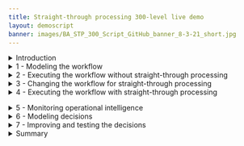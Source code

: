```yaml
---
title: Straight-through processing 300-level live demo
layout: demoscript
banner: images/BA_STP_300_Script_GitHub_banner_8-3-21_short.jpg
---
```


<span id="top"></span>

<details markdown="1">

<summary>Introduction</summary><br/>

Welcome to the straight-through processing demonstration.

Today, I will demonstrate how the IBM Cloud Pak for Business Automation supports straight-through processing to automate customer refund requests quickly and easily. I’ll show how straight-through processing improves customer service by shortening turnaround times, while also reducing manual work.

This demo uses a customer refund example, but the same pattern can be applied to numerous business scenarios such as account opening, invoicing and claims processing.

We’ll show how line-of-business subject matter experts can use low-code tools that enable them to lead the implementation effort. We’ll see how decision management automates decisions that would otherwise be manual, and workflow manages exceptions and ensures the process stays on track when an exception occurs. We’ll also see how operational intelligence can provide visibility and insights that can be used to improve the process.

Let’s get started.

(Demo intro slides <a href="./files/Straight-through Processing Platinum Demo - Intro deck.pptx" target="_blank" rel="noreferrer">here</a>)

(Printer-ready PDF of demo script <a href="./files/Straight-through Processing Platinum Demo - PDF script.pdf" target="_blank" rel="noreferrer">here</a>)


**[Go to top](#top)**

</details>
<span id="spanID"></span>
<details markdown="1">

<summary>1 - Modeling the workflow</summary><br/>
<br/>

| **1.1** | **Introduce the refund request process without straight-through processing** |
| :--- | :--- |
| **Narration** | We will look at the process diagram for Focus Corp’s refund request process in Process Designer. Within this low-code environment, the process diagram will control the execution of each refund request. The process diagram adheres to the Business Process Model and Notation (BPMN) standard. We use drag-and-drop to build the process diagram from the palette on the right. This allows us to model the process steps and flow. From there, you can drill down to complete the implementation and testing of the process application. <br/> <br/> Looking at Focus Corp’s refund request process, customers can initiate returns directly from the company’s portal. Currently, each request is routed to a customer service agent for resolution. |
| **Action** &nbsp; 1.1.1 | Show the process diagram for Focus Corp’s **Request Refund without STP** (straight-through processing) in Process Designer, which you opened during your demo preparation. <br/> <img src="./images/Step_1_final_screen.png" width="800" /> |

<br/>

**[Go to top](#top)**

</details>
<span id="spanID"></span>
<details markdown="1">
<a id="workplace"></a>
<summary>2 - Executing the workflow without straight-through processing </summary><br/>

<inline-notification text="The first part of this section is for <strong>Workplace only</strong>. For <strong>Process Portal</strong>, please go <a href'#saas'>here</a>."></inline-notification>

| **2.1** | **Task management and execution (Workplace)** |
| :--- | :--- |
| **Narration** | The customer service agent uses Workplace to work on their tasks. It is also used to launch processes and view the process dashboards. |
| **Action** &nbsp; 2.1.1 | Show the **Workplace** window that you opened during your preparation. <br/> <img src="./images/Stu_4.4.4_Self_install.png" width="800" /> |
| **Narration** | We are looking at the task list for the customer service agent. <br/> <br/> Workplace is highly customizable to fit your organization's look and feel. The responsive user interface provides flexibility to get work done anywhere, at any time, on any device type, from a desktop device in the office to a mobile device at home or at a customer site. It can be configured though a set of options without having to customize the Workplace application itself. <br/> <br/> Workplace has a robust search capability. You can create a customized task list, for example, with specific business data, by saving task-based searches for later use. <br/> <br/> Customer service agents use the task list to organize and work on the tasks assigned to them. Our agent received a new investigation task. |
| **Action** &nbsp; 2.1.2 | Click any **Refund Investigation Issue** task. If prompted, **Claim the task**. <br/> <img src="./images/Step_2.1_ROKS_action_3.png" width="800" /> |
| **Narration** | Once I open the task, I will have all the information needed to investigate the refund. |
| **Action** &nbsp; 2.1.3 | Click **Approve Refund**. <br/> <img src="./images/Step_2.1_ROKS_action_5.png" width="800" /> |
| **Narration** | Let’s review the request data and make an approval decision. Behind the scenes, the refund process is managed by workflow. Once the investigation task is completed, the system automatically updates Focus Corp’s ordering application and notifies the customer. <br/> <br/> Although the process is managed by workflow, there is currently no straight-through processing since every request must be examined by a customer service agent. Let’s go back to the process diagram and see how we can improve things with straight-through processing. |
<br/>
<a id="saas"></a>


<span id="spanID"></span>
<details markdown="1">

<summary>2a - Executing the workflow without straight-through processing (Process Portal only) </summary><br/>

<inline-notification text="This section is for <strong>Process Portal only</strong>. For <strong>Workplace</strong>, return to the <a href='#workplace'>top of section 2</a>."></inline-notification>

| **2.1** | **Task management and execution** |
| :--- | :--- |
| **Narration** | The customer service agent uses the Process Portal to work on their tasks. It is also used to launch processes and view the process dashboards. |
| **Action** &nbsp; 2.1.1 | Show the **Process Portal** that you opened during your preparation. Navigator's Work Dashboard may also be used but note the capabilities are different and the default narration does not match. <br/> <img src="./images/four.png" width="800" /><br/> |
| **Narration** | We are looking at the task list for the customer service agent. <br/> <br/> Process Portal is highly customizable to fit your organization's look and feel. The responsive user interface provides flexibility to get work done anywhere, at any time, on any device type, from a desktop device in the office to a mobile device at home or at a customer site. It can be configured through a set of options without having to customize the Process Portal application itself. <br/> <br/> Process Portal has a robust search capability. You can create a customized task list, for example, with specific business data, by saving task-based searches for later use. <br/> <br/> Customer service agents use the task list to organize and work on the tasks assigned to them. Our agent received a new investigation task. |
| **Action** &nbsp; 2.1.2 | Click any **Refund Investigation Issue** task. <br/> <img src="./images/Step_2.1_SaaS_action_2.png" width="800" /><br/> |
| **Narration** | Once I open the task, I will have all the information needed to investigate the refund. Now, I'll claim the task. |
| **Action** &nbsp; 2.1.3 | Click **Claim Task**. <br/> <img src="./images/Step_2.1_SaaS_action_3.png" width="800" /><br/> |
| **Narration** | Let’s review the request data and make an approval decision. |
| **Action** &nbsp; 2.1.4 | Click **Approve Refund**. <br/> <img src="./images/Step_2.1_SaaS_action_4.png" width="800" /><br/> |
| **Narration** | Behind the scenes, the refund process is managed by workflow. Once the investigation task is completed, the system automatically updates Focus Corp’s ordering application and notifies the customer. <br/> <br/> Although the process is managed by workflow, there is currently no straight-through processing since every request must be examined by a customer service agent. Let’s go back to the process diagram and see how we can improve things with straight-through processing. |

<br/>

</details>

**[Go to top](#top)**

</details>
<span id="spanID"></span>
<details markdown="1">

<summary>3 - Changing the workflow for straight-through processing</summary><br/>

| **3.1** | **Introduce straight-through processing automation** |
| :--- | :--- |
| **Narration** | Let’s look at how we can streamline the refund process by combining workflow and decision management. |
| **Action** &nbsp; 3.1.1 | Go back to the **Process Designer** tab, and click **Processes** in the menu on the left side. Click **Request Refund**. <br/> <img src="./images/Step_3.1_action_2.png" width="800" /><br/> |
| **Action** &nbsp; 3.1.2 | You will see the following process diagram. <br/> <img src="./images/Step_3.1_final_screen.png" width="800" /><br/> |
| **Narration** | We’ve added a decision task to the workflow that will automatically look at each request and make a refund decision without human intervention. This means that most requests can now be approved or declined in real time. Those that can’t are still routed for manual investigation. <br/><br/> Therefore, we can achieve a significant amount of straight-through processing where we completely process refund requests without human intervention. |


**[Go to top](#top)**

</details>
<span id="spanID"></span>
<details markdown="1">

<summary>4 - Executing the workflow with straight-through processing</summary><br/>

| **4.1** | **Refund request approved** |
| :--- | :--- |
| **Narration** | Let’s look at how straight-through processing transforms the refund process. |
| **Action** &nbsp; 4.1.1 | Go to Focus Corp's **Your Returns and Refunds** page. <br/> <img src="./images/Stu_7.2.png" width="800" /><br/> |
| **Action** &nbsp; 4.1.2 | Select the order ending in **AP**. <br/> <img src="./images/Step_4.1_action_2.png" width="800" /><br/> |
| **Action** &nbsp; 4.1.3 | Click **Submit Request** to process the refund. <br/> <img src="./images/Step_4.1_action_3.png" width="800" /><br/> |
| **Action** &nbsp; 4.1.4 | The process executes and generates a **Refund Approved** result.<br/><br/> <img src="./images/Step_4.1_results_screen.png" width="800" /><br/> |
| **Narration** | In this first example, when the customer submits the refund request, the criteria are evaluated by business rules and approval is granted in real time, avoiding a time-consuming manual investigation. |

| **4.2** | **Refund request denied** |
| :--- | :--- |
| **Narration** | Let’s look at a second example. |
| **Action** &nbsp; 4.2.1 | Click **Submit the next request**. <br/> <img src="./images/Script4.2.1.png" width="800" /><br/> |
| **Action** &nbsp; 4.2.2 | Select the order ending in **DE**. <br/> <img src="./images/Step_4.2_action_2.png" width="800" /><br/> |
| **Action** &nbsp; 4.2.3 | Click **Submit Request** to process the refund. <br/> <img src="./images/Step_4.2_action_3.png" width="800" /><br/> |
| **Action** &nbsp; 4.2.4 | The process executes and generates a **Refund Denied** result. <br/> <img src="./images/Step_4.2_results_screen.png" width="800" /><br/> |
| **Narration** | This request clearly did not meet Focus Corp's criteria and resulted in a denial because it was well outside the time window. Even though this refund request resulted in a denial, it was still straight-through processing because there is no manual work. |

| **4.3** | **Refund request requires manual investigation** |
| :--- | :--- |
| **Narration** | But what if the business rules determine a request requires investigation?  |
| **Action** &nbsp; 4.3.1 | Click **Submit Another Refund Request**. <br/><br/><img src="./images/Step_4.3_action_1.png" width="800" /><br/> |
| **Action** &nbsp; 4.3.2 | Select the order ending in **MA**.<br/><br/><img src="./images/Step_4.3_action_2.png" width="800" /><br/> |
| **Action** &nbsp; 4.3.3 | Click **Submit Request** to process the refund. <br/><br/><img src="./images/Step_4.3_action_3.png" width="800" /><br/> |
| **Action** &nbsp; 4.3.4 | The process executes and generates a **Refund Investigation** result.<br/><br/><img src="./images/Step_4.3_results_screen.png" width="800" /><br/> |
| **Narration** | In this case, workflow routes the request to a customer service agent to do the investigation. |

<br/>

**[Go to top](#top)**

</details>

<span id="spanID"></span>
<details markdown="1">

<summary>5 - Monitoring operational intelligence</summary><br/>

| **5.1** | **Review the refund dashboard** |
| :--- | :--- |
| **Narration** | Let’s look at the refund dashboard to see how much straight-through processing we’ve achieved. |
| **Action** &nbsp; 5.1.1 | Click the **Refund Dashboard** tab that you opened during your preparation. In this step, you are just speaking to the displayed dashboard. <br/> <img src="./images/Step_5.1_action_1.png" width="800" /> |
| **Narration** | So far, the percentage of manually processed requests is still around 70%, with the average manual investigation taking over two hours. <br/> <br/> Let’s look at what’s behind this dashboard. <br/> <br/> First, as the refund process runs, the system can collect and process historical data and make it available for visualization. <br/> <br/> Next, the Business Performance Center is a no-code monitoring application in the IBM Cloud Pak for Business Automation. Dashboards can be designed and shared in minutes that provide insight into important business activities and processes. You can prepare, design, and track visualizations of metrics, key performance indicators (KPIs), and other measurements of business performance in customizable dashboards. <br/> <br/> Additionally, the historical data can be used to feed a data lake to apply machine learning to your automations. For example, to make even more sophisticated refund decisions, we could use a data lake to incorporate machine learning into our refund process. The Cloud Pak for Business Automation includes some machine learning samples to help you get started. |

**[Go to top](#top)**

</details>
<span id="spanID"></span>
<details markdown="1">

<summary>6 - Modeling decisions</summary><br/>

| **6.1** | **Review the refund approval decision model** |
| :--- | :--- |
| **Narration** | Let’s look at how the business analyst can create and manage business rules to further increase straight-through processing. The business rules replicate how experts make refund decisions. <br/> <br/> Using no-code decision modeling, business analysts can easily author and test refund decision criteria. |
| **Action** &nbsp; 6.1.1 | Go to your **Decision Center** tab that you opened during your preparation. <br/> <img src="./images/DecisionCenter.png" width="800" /><br/> |
| **Action** &nbsp; 6.1.2 | Click the decision service named **Refund Processing**. <br/> <img src="./images/Step_6.1_action_2.png" width="800" /><br/> |
| **Action** &nbsp; 6.1.3 | When the **Refund Processing** decision screen appears, click **main**. <br/> <img src="./images/Step_6.1_action_3.png" width="800" /><br/> |
| **Action** &nbsp; 6.1.4 | The next screen has several blue tabs at the top. Make sure **Decision Model** is selected. <br/> <img src="./images/Step_6.1_action_4.png" width="800" /><br/> |
| **Narration** | This is the decision model for the refund request decision service. A decision model uses a diagram to break the decision (the top blue box) down into sub-decisions (additional blue boxes) and input data (green ovals), which all contribute to the final refund decision. |

| **6.2** | **Review the decision tables** |
| :--- | :--- |
| **Narration** | To partially automate the refund request process, we’ve used two main decision tables. A decision table groups rules with similar conditions and actions but use different thresholds or values. |
| **Action** &nbsp; 6.2.1 | Click **Validate Time Window** in the decision diagram. <br/> <img src="./images/Step_6.1_action_5.png" width="800" /><br/> |
| **Action** &nbsp; 6.2.2 | Click **Validate Time Window** in the **Decision logic** section on the left side of the screen, scrolling down as needed.  <br/> <img src="./images/Step_6.1_action_6.png" width="800" /><br/> |
| **Narration** | The first decision table considers the customer’s reason for return, the days since order, and the condition of the item. These are the same criteria that a customer service agent would use to make a refund request decision, but now the decision is automated and executes in real time. |
| **Action** &nbsp; 6.2.3 | Close the **Validate Time Window** table. <br/> <img src="./images/Step_6.1_action_7.png" width="800" /><br/> |
| **Action** &nbsp; 6.2.4 | Click **Validate Type of Goods** in the decision diagram. <br/> <img src="./images/Step_6.1_action_8.png" width="800" /><br/> |
| **Action** &nbsp; 6.2.5 | Click **Validate Type of Goods** in the **Decision logic** section on the left side of the screen, scrolling down as needed. <br/> <img src="./images/Step_6.1_action_9.png" width="800" /><br/> |
| **Narration** | The second sub-decision has a table that considers the type of item being returned together with its condition. |
| **Action** &nbsp; 6.2.6 | Close the **Validate Type of Goods** table. <br/> <img src="./images/Step_6.1_action_10.png" width="800" /> <br/>|

| **6.3** | **Make the final refund decision** |
| :--- | :--- |
| **Narration** | The final refund decision is made by combining the results of the 'Validate Time Window' and 'Validate Type of Goods' sub-decisions. |
| **Action** &nbsp; 6.3.1 | Click **Final Refund Decision** in the decision diagram. <br/> <img src="./images/Step_6.1_action_11.png" width="800" /><br/> |
| **Action** &nbsp; 6.3.2 | Click **Manual Decision** in the **Decision logic** section on the left side of the screen, scrolling down as needed. <br/> <img src="./images/Step_6.1_action_12.png" width="800" /><br/> |
| **Narration** | We’ve combined the two sub-decisions to make the final response using a simple text rule. <br/><br/> Business analysts can change the rules to achieve higher levels of straight-through processing or to adapt to changing business conditions. |
| **Action** &nbsp; 6.3.3 | Close the **Manual Decision** text rule. <br/> <img src="./images/Step_6.1_action_13.png" width="800" /><br/> |

**[Go to top](#top)**

</details>
<span id="spanID"></span>
<details markdown="1">

<summary>7 - Improving and testing the decisions</summary><br/>

| **7.1** | **Compare two versions of the refund decision model** |
| :---         | :--- |
| **Narration** | After running these rules for a few weeks, we realize we can further reduce manual investigations without increasing our risk. <br/> <br/> The decision model can be changed without having to change the underlying process application. <br/> <br/> The business analyst previously created a new version of the decision model to enhance the level of straight-through processing by reducing the number of manual investigations. <br/> <br/> Now, let’s compare the before and after versions to see what changed. |
| **Action** &nbsp; 7.1.1 | On the top left of the Decision Center, click the arrow next to **main** and select **Reduce Manual Processing**. <br/> <img src="./images/Step_7.1_action_1.png" width="800" /><br/> |
| **Action** &nbsp; 7.1.2 | Click the **maximize** icon towards the top right of the Decision Center (right below the blue bar). This opens the Decision Model view. <br/> <img src="./images/Step_7.1_action_2.png" width="800" /><br/> |
| **Action** &nbsp; 7.1.3 | Click the **Compare** icon on the top right of the Decision Model view. <br/> <img src="./images/Step_7.1_action_3.png" width="800" /><br/> |
| **Action** &nbsp; 7.1.4 | When a window opens to prompt a comparison of V1.0 and the current version, click the **Compare** button. <br/> <img src="./images/Step_7.1_action_4.png" width="800" /><br/> |
| **Action** &nbsp; 7.1.5 | Click the arrows next to the two changes on the top left to display rule changes above the two decision diagrams. <br/> <img src="./images/Step_7.1_action_5.png" width="800" /><br/> The comparison details will appear. <br/> <img src="./images/Step_7.1_action_5b.png" width="800" /><br/> |
| **Narration** | We select the two versions we wish to compare and see a side-by-side comparison of the two versions with details of the changes highlighted in the diagram and summarized above. &nbsp; &nbsp; &nbsp; &nbsp; &nbsp; &nbsp; &nbsp; &nbsp; &nbsp; &nbsp; &nbsp; &nbsp; &nbsp; &nbsp; &nbsp; &nbsp; &nbsp; &nbsp; &nbsp; &nbsp; &nbsp; &nbsp; &nbsp; |
| **Action** &nbsp; 7.1.6 | To prepare for the next section, click **Reduce Manual Processing** at the top left side of the page. <br/> <img src="./images/Step_7.1_action_6.png" width="800" /><br/> |

| **7.2** | **Test a new version of the refund decision model** |
| :---         | :--- |
| **Narration** | The business analyst can also validate that the updated rules pass the regression test suite. One or more test suites can be created and executed. Let’s run one now and review the results. |
| **Action** &nbsp; 7.2.1 | Click the **Tests** tab. <br/> <img src="./images/Step_7.1_action_7.png" width="800" /><br/> |
| **Action** &nbsp; 7.2.2 | Click the **run** icon next to **Refund Process Operation**.  <br/><br/><inline-notification text="Make sure you are on the <strong>Test Suites</strong> sub-tab and not on the <strong>Reports</strong> sub-tab."></inline-notification> <br/> <img src="./images/Step_7.1_action_8.png" width="800" /><br/> |
| **Action** &nbsp; 7.2.3 | Click **OK** on the **Run Test Suite** dialog box. <br/> <img src="./images/Step_7.1_action_9.png" width="800" /><br/> |
| **Action** &nbsp; 7.2.4 | Click the name of your report to access it. <br/> <img src="./images/Step_7.1_action_10.png" width="800" /><br/> |
| **Action** &nbsp; 7.2.5 | You will see the following test suite report. <br/> <img src="./images/Step_7.1_final_comparison_report.png" width="800" /><br/> |
| **Narration** | All the scenarios succeeded, and the results were all as expected. <br/><br/>Once ready, the new version of the rules can be pushed into production by the business team (if they have the permission) or the IT team, depending on your governance processes. |

**[Go to top](#top)**

</details>
<span id="spanID"></span>
<details markdown="1">

<summary>Summary</summary>

Using the Cloud Pak for Business Automation, we had all the capabilities needed to significantly reduce the amount of manual refund processing. We combined workflow and decision automation to increase straight-through processing, which resulted in a lower average completion time, lower costs, and more consistent customer communication throughout the process.

Thank you for attending today’s presentation.

**[Go to top](#top)**

</details>
